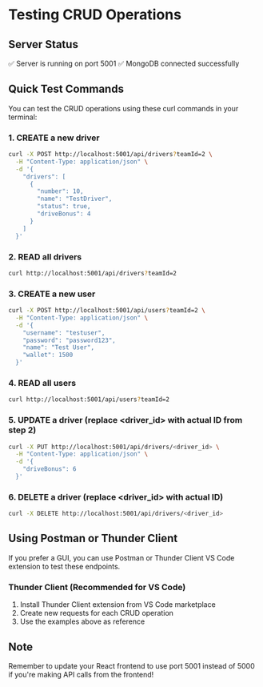 # Testing CRUD Operations

## Server Status
✅ Server is running on port 5001
✅ MongoDB connected successfully

## Quick Test Commands

You can test the CRUD operations using these curl commands in your terminal:

### 1. CREATE a new driver
```bash
curl -X POST http://localhost:5001/api/drivers?teamId=2 \
  -H "Content-Type: application/json" \
  -d '{
    "drivers": [
      {
        "number": 10,
        "name": "TestDriver",
        "status": true,
        "driveBonus": 4
      }
    ]
  }'
```

### 2. READ all drivers
```bash
curl http://localhost:5001/api/drivers?teamId=2
```

### 3. CREATE a new user
```bash
curl -X POST http://localhost:5001/api/users?teamId=2 \
  -H "Content-Type: application/json" \
  -d '{
    "username": "testuser",
    "password": "password123",
    "name": "Test User",
    "wallet": 1500
  }'
```

### 4. READ all users
```bash
curl http://localhost:5001/api/users?teamId=2
```

### 5. UPDATE a driver (replace <driver_id> with actual ID from step 2)
```bash
curl -X PUT http://localhost:5001/api/drivers/<driver_id> \
  -H "Content-Type: application/json" \
  -d '{
    "driveBonus": 6
  }'
```

### 6. DELETE a driver (replace <driver_id> with actual ID)
```bash
curl -X DELETE http://localhost:5001/api/drivers/<driver_id>
```

## Using Postman or Thunder Client

If you prefer a GUI, you can use Postman or Thunder Client VS Code extension to test these endpoints.

### Thunder Client (Recommended for VS Code)
1. Install Thunder Client extension from VS Code marketplace
2. Create new requests for each CRUD operation
3. Use the examples above as reference

## Note
Remember to update your React frontend to use port 5001 instead of 5000 if you're making API calls from the frontend!
